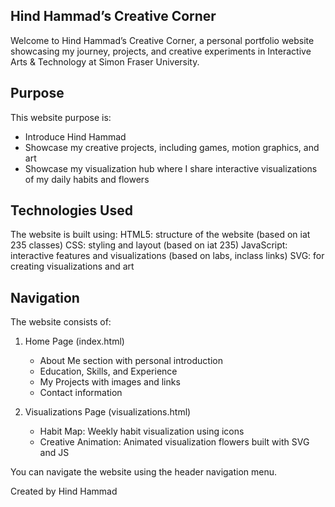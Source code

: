 ## Hind Hammad’s Creative Corner
Welcome to Hind Hammad’s Creative Corner, a personal portfolio website showcasing my journey, projects, and creative experiments in Interactive Arts & Technology at Simon Fraser University.

## Purpose
This website purpose is:
- Introduce Hind Hammad
- Showcase my creative projects, including games, motion graphics, and art
- Showcase my visualization hub where I share interactive visualizations of my daily habits and flowers

## Technologies Used
The website is built using:
HTML5: structure of the website (based on iat 235 classes)
CSS: styling and layout (based on iat 235)
JavaScript: interactive features and visualizations (based on labs, inclass links)
SVG: for creating visualizations and art


## Navigation
The website consists of:
1. Home Page (index.html)
   - About Me section with personal introduction  
   - Education, Skills, and Experience  
   - My Projects with images and links  
   - Contact information  

2. Visualizations Page (visualizations.html) 
   - Habit Map: Weekly habit visualization using icons  
   - Creative Animation: Animated visualization flowers built with SVG and JS  

You can navigate the website using the header navigation menu.

Created by Hind Hammad
